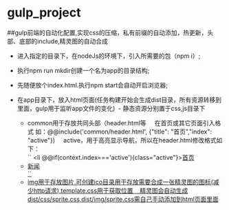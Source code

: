 # gulp_project

##gulp前端的自动化配置,实现css的压缩，私有前缀的自动添加，热更新，头部、底部的include,精灵图的自动合成

- 进入指定的目录下，在nodeJs的环境下，引入所需要的包（npm i）;

- 执行npm run mkdir创建一个名为app的目录结构;

- 先随便放个index.html.执行npm start会自动开启浏览器;

- 在app目录下，放入html页面(任务构建开始会生成dist目录，所有资源转移到里面，gulp用于监听app文件的变化)
  - 静态资源分别置于css,js目录下
  - common用于存放共同头部（header.html等
     在首页或其它页面引入格式  如：@@include('common/header.html', {"title": "首页","index": "active"})
     active，用于高亮显示导航，所以在header.html修改格式如下：<br />
       ``
        <li @@if(context.index==='active'){class="active"}><a href="index.html">首页</li>
	<li @@if(context.news==='active'){class="active"}><a href="b_list.html">新闻 </li>
	``   
  - img用于存放图片,可创建ico目录用于存放需要合成一张精灵图的图标(减少http请求),template.css用于获取位置
    精灵图会自动生成dist/css/sprite.css,dist/img/sprite.css需自己手动添加到html页面里面
